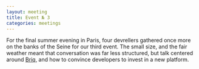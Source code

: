 ```yaml
---
layout: meeting
title: Event № 3
categories: meetings
---
```


For the final summer evening in Paris, four devrellers gathered once more on the banks of the Seine for our third event. The small size, and the fair weather meant that conversation was far less structured, but talk centered around [Briq](https://www.givebriq.com), and how to convince developers to invest in a new platform.